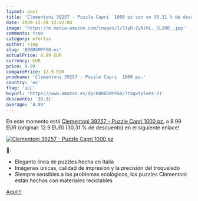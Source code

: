 ```yaml
---
layout: post
title: 'Clementoni 39257 - Puzzle Capri  1000 pz con un 30.31 % de descuento'
date: 2020-12-28 12:02:04
image: 'https://m.media-amazon.com/images/I/51yD-ZyNihL._SL200_.jpg'
comments: true
category: ofertas
author: ring
slug: 'B00DGMPFG8-es'
actualPrice: 8.99 EUR
currency: EUR
price: 8.99
comparePrice: 12.9 EUR
prodname: 'Clementoni 39257 - Puzzle Capri  1000 pz.'
country: 'es'
flag: '🇪🇸'
buyurl: 'https://www.amazon.es/dp/B00DGMPFG8/?tag=tolees-21'
descuento: '30.31'
average: '8.99'
---
```


En este momento está [Clementoni 39257 - Puzzle Capri  1000 pz.](https://www.amazon.es/dp/B00DGMPFG8/?tag=tolees-21) a 8.99 EUR (original: 12.9 EUR) (30.31 %  de descuento) en el siguiente enlace!

[![Clementoni 39257 - Puzzle Capri  1000 pz](https://m.media-amazon.com/images/I/51yD-ZyNihL._SL200_.jpg)](https://www.amazon.es/dp/B00DGMPFG8/?tag=tolees-21)

🔎:

- Elegante línea de puzzles hecha en Italia
- Imágenes únicas, calidad de impresión y la precisión del troquelado
- Siempre sensibles a los problemas ecológicos, los puzzles Clementoni están hechos con materiales reciclables

[Aquí!!!](https://www.amazon.es/dp/B00DGMPFG8/?tag=tolees-21)
